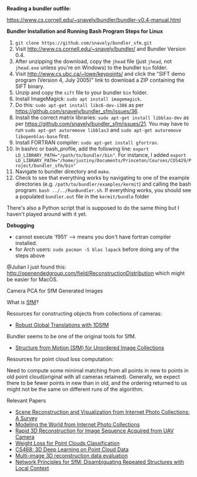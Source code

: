 **Reading a bundler outfile:**

https://www.cs.cornell.edu/~snavely/bundler/bundler-v0.4-manual.html


**Bundler Installation and Running Bash Program Steps for Linux**

1. ```git clone https://github.com/snavely/bundler_sfm.git```
2. Visit http://www.cs.cornell.edu/~snavely/bundler/ and Bundler Version 0.4. 
3. After unzipping the download, copy the ```jhead``` file (just ```jhead```, not ```jhead.exe``` unless you're on Windows) to the bundler ```bin``` folder.
4. Visit http://www.cs.ubc.ca/~lowe/keypoints/
 and click the "SIFT demo program (Version 4, July 2005)" link to download a ZIP containing the SIFT binary. 
5. Unzip and copy the ```sift``` file to your bundler ```bin``` folder.
6. Install ImageMagick: ```sudo apt install imagemagick```. 
7. Do this: ```sudo apt-get install libc6-dev-i386``` as per https://github.com/snavely/bundler_sfm/issues/36.
8. Install the correct matrix libraries: ```sudo apt-get install libblas-dev``` as per https://github.com/snavely/bundler_sfm/issues/21. You may have to run ```sudo apt-get autoremove libblas3``` and ```sudo apt-get autoremove libopenblas-base``` first.
9. Install FORTRAN compiler: ```sudo apt-get install gfortran```.
10. In bashrc or bash_profile, add the following line: ```export LD_LIBRARY_PATH="/path/to/bundler/bin"```. For instance, I added ```export LD_LIBRARY_PATH="/home/justiny/Documents/Princeton/Courses/COS429/Project/bundler_sfm/bin"```
11.  Navigate to bundler directory and ```make```.
12. Check to see that everything works by navigating to one of the example directories (e.g. ```/path/to/bundler/examples/kermit```) and calling the bash program: ```bash ../../RunBundler.sh```. If everything works, you should see a populated ```bundler.out``` file in the ```kermit/bundle``` folder

There's also a Python script that is supposed to do the same thing but I haven't played around with it yet.

**Debugging**

- cannot execute 'f951' --> means you don't have fortran compiler installed.
- for Arch users: ```sudo pacman -S blas lapack``` before doing any of the steps above

@Julian I just found this: http://openendedgroup.com/field/ReconstructionDistribution which might be easier for MacOS.


Camera PCA for SfM Generated Images

What is [SfM](https://en.wikipedia.org/wiki/Structure_from_motion)?



Resources for constructing objects from collections of cameras:

- [Robust Global Translations with 1DSfM](http://www.cs.cornell.edu/projects/1dsfm/)

Bundler seems to be one of the original tools for SfM.
- [Structure from Motion (SfM) for Unordered Image
Collections](http://www.cs.cornell.edu/~snavely/bundler/)

Resources for point cloud loss computation:

Need to compute some minimal matching from all points in new to points in old point
cloud(original with all cameras retained). Generally, we expect there to be fewer points in new
than in old, and the ordering returned to us might not be the same on different runs of the
algorithm.

Relevant Papers
- [Scene Reconstruction and Visualization from Internet Photo Collections: A Survey](https://www.jstage.jst.go.jp/article/ipsjtcva/3/0/3_0_44/_article/-char/ja/)
- [Modeling the World from Internet Photo Collections](http://phototour.cs.washington.edu/ModelingTheWorld_ijcv07.pdf)
- [Rapid 3D Reconstruction for Image Sequence Acquired from UAV Camera](https://www.ncbi.nlm.nih.gov/pmc/articles/PMC5795716/)
- [Weight Loss for Point Clouds
Classification](https://iopscience.iop.org/article/10.1088/1742-6596/1229/1/012045/pdf)
- [CS468: 3D Deep Learning
on Point Cloud
Data](http://graphics.stanford.edu/courses/cs468-17-spring/LectureSlides/L14%20-%203d%20deep%20learning%20on%20point%20cloud%20representation%20(analysis).pdf)
- [Multi-image 3D reconstruction data evaluation](https://www.sciencedirect.com/science/article/abs/pii/S1296207412001926)
- [Network Principles for SfM:
Disambiguating Repeated Structures with Local Context](https://www.cv-foundation.org/openaccess/content_iccv_2013/papers/Wilson_Network_Principles_for_2013_ICCV_paper.pdf)
